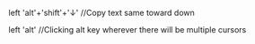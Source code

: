 left 'alt'+'shift'+'↓'  //Copy text same toward down

left 'alt'  //Clicking alt key wherever there will be multiple cursors
